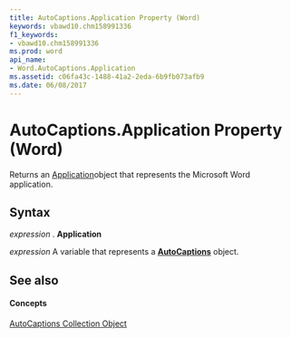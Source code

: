 ```yaml
---
title: AutoCaptions.Application Property (Word)
keywords: vbawd10.chm158991336
f1_keywords:
- vbawd10.chm158991336
ms.prod: word
api_name:
- Word.AutoCaptions.Application
ms.assetid: c06fa43c-1488-41a2-2eda-6b9fb073afb9
ms.date: 06/08/2017
---
```



# AutoCaptions.Application Property (Word)

Returns an [Application](Word.Application.md)object that represents the Microsoft Word application.


## Syntax

 _expression_ . **Application**

 _expression_ A variable that represents a **[AutoCaptions](Word.autocaptions.md)** object.


## See also


#### Concepts


[AutoCaptions Collection Object](Word.autocaptions.md)

